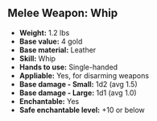 ## Melee Weapon: Whip
- **Weight:** 1.2 lbs
- **Base value:** 4 gold
- **Base material:** Leather
- **Skill:** Whip
- **Hands to use:** Single-handed
- **Appliable:** Yes, for disarming weapons
- **Base damage - Small:** 1d2 (avg 1.5)
- **Base damage - Large:** 1d1 (avg 1.0)
- **Enchantable:** Yes
- **Safe enchantable level:** +10 or below
